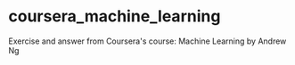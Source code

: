 # coursera_machine_learning

Exercise and answer from Coursera's course: Machine Learning by Andrew Ng
